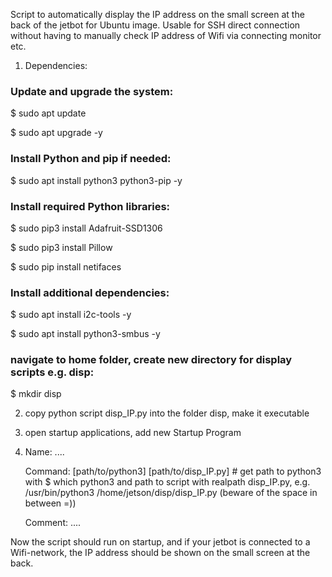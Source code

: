 Script to automatically display the IP address on the small screen at the back of the jetbot for Ubuntu image. Usable for SSH direct connection without having to manually check IP
address of Wifi via connecting monitor etc.


1. Dependencies:

### Update and upgrade the system:

$ sudo apt update

$ sudo apt upgrade -y


### Install Python and pip if needed:

$ sudo apt install python3 python3-pip -y

### Install required Python libraries:

$ sudo pip3 install Adafruit-SSD1306

$ sudo pip3 install Pillow

$ sudo pip install netifaces

### Install additional dependencies:

$ sudo apt install i2c-tools -y

$ sudo apt install python3-smbus -y


### navigate to home folder, create new directory for display scripts e.g. disp:

$ mkdir disp

2. copy python script disp_IP.py into the folder disp, make it executable
3. open startup applications, add new Startup Program
4. Name: ....
   
   Command: [path/to/python3] [path/to/disp_IP.py] # get path to python3 with $ which python3 and path to script with realpath disp_IP.py, e.g. /usr/bin/python3 /home/jetson/disp/disp_IP.py (beware of the space in between =))
   
   Comment: ....

Now the script should run on startup, and if your jetbot is connected to a Wifi-network, the IP address should be shown on the small screen at the back.
